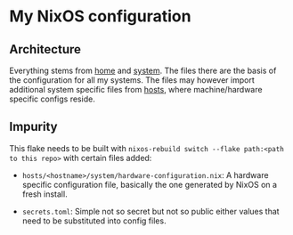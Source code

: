 # My NixOS configuration

## Architecture

Everything stems from [home](home) and [system](system). The files there
are the basis of the configuration for all my systems. The files may however import additional
system specific files from [hosts](hosts), where machine/hardware specific configs reside.

## Impurity

This flake needs to be built with `nixos-rebuild switch --flake path:<path to this repo>` with certain files added:

- `hosts/<hostname>/system/hardware-configuration.nix`:
  A hardware specific configuration file, basically the one generated by NixOS on a fresh install.

- `secrets.toml`:
  Simple not so secret but not so public either values that need to be substituted into config files. 
